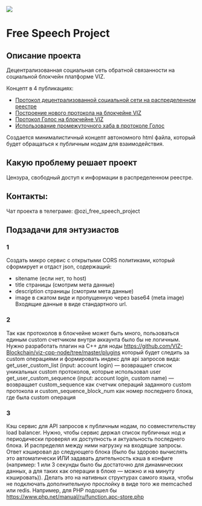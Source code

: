 ![](https://i.imgur.com/iCQ4aeL.png)

# Free Speech Project

## Описание проекта
Децентрализованная социальная сеть обратной связанности на социальной блокчейн платформе VIZ.

Концепт в 4 публикациях:
- [Протокол децентрализованной социальной сети на распределенном реестре](https://control.viz.world/media/@on1x/ru-decentralized-social-network-protocol-on-blockchain/)
- [Построение нового протокола на блокчейне VIZ](https://control.viz.world/media/@on1x/ru-custom-protocol-on-viz-blockchain/)
- [Протокол Голос на блокчейне VIZ](https://control.viz.world/media/@on1x/ru-protocol-golos-blockchain-viz/)
- [Использование промежуточного хаба в протоколе Голос](https://control.viz.world/media/@on1x/ru-using-proxy-hub-protocol-voice/)

Создается минималистичный концепт автономного html файла, который будет обращаться к публичным нодам для взаимодействия.

## Какую проблему решает проект
Цензура, свободный доступ к информации в распределенном реестре.

## Контакты:
Чат проекта в телеграме: @ozi_free_speech_project

## Подзадачи для энтузиастов

### 1
Создать микро сервис с открытыми CORS политиками, который сформирует и отдаст json, содержащий:
- sitename (если нет, то host)
- title страницы (смотрим мета данные)
- description страницы (смотрим мета данные)
- image в сжатом виде и пропущенную через base64 (meta image)
Входящие данные в виде стандартного url.

### 2
Так как протоколов в блокчейне может быть много, пользоваться единым custom счетчиком внутри аккаунта было бы не логичным.
Нужно разработать плагин на C++ для ноды https://github.com/VIZ-Blockchain/viz-cpp-node/tree/master/plugins
который будет следить за custom операциями и формировать индекс для api запросов вида:
get_user_custom_list (input: account login) — возвращает список уникальных custom протоколов, которые использовал user
get_user_custom_sequence (input: account login, custom name) — возвращает custom_sequence как счетчик операций заданного custom протокола и custom_sequence_block_num как номер последнего блока, где была custom операция

### 3

Кэш сервис для API запросов к публичным нодам, по совместительству load balancer. Нужно, чтобы сервис держал список публичных нод и периодически проверял их доступность и актуальность последнего блока. И распределял между ними нагрузку на входящие запросы.
Ответ кэшировал до следующего блока (было бы здорово вычислять это автоматически ИЛИ задавать длительность кэша в конфиге (например: 1 или 3 секунды было бы достаточно для динамических данных, а для таких как операции в блоке — можно и на минуту кэшировать)).
Делать это на нативных структурах самого языка, чтобы не подключать дополнительную прослойку в виде того же memcached или redis.
Например, для PHP подошел бы https://www.php.net/manual/ru/function.apc-store.php